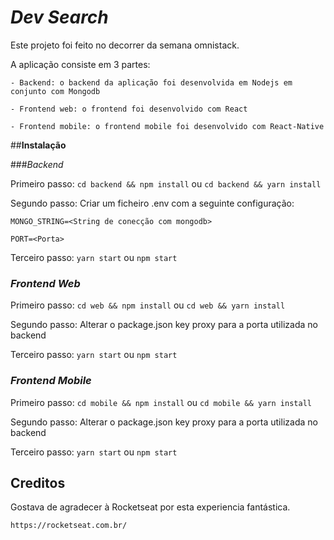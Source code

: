 # **_Dev Search_**

Este projeto foi feito no decorrer da semana omnistack.

A aplicação consiste em 3 partes:

    - Backend: o backend da aplicação foi desenvolvida em Nodejs em conjunto com Mongodb 
    
    - Frontend web: o frontend foi desenvolvido com React
    
    - Frontend mobile: o frontend mobile foi desenvolvido com React-Native
    
    
##**Instalação**

###_Backend_

Primeiro passo: 
`cd backend && npm install` ou `cd backend && yarn install`

Segundo passo:
Criar um ficheiro .env com a seguinte configuração:
```
MONGO_STRING=<String de conecção com mongodb>

PORT=<Porta>
```

Terceiro passo: ```yarn start``` ou ```npm start```

### _Frontend Web_

Primeiro passo: 
`cd web && npm install` ou `cd web && yarn install`

Segundo passo:
Alterar o package.json key proxy para a porta utilizada no backend

Terceiro passo: ```yarn start``` ou ```npm start```

### _Frontend Mobile_

Primeiro passo: 
`cd mobile && npm install` ou `cd mobile && yarn install`

Segundo passo:
Alterar o package.json key proxy para a porta utilizada no backend

Terceiro passo: ```yarn start``` ou ```npm start```




## Creditos

Gostava de agradecer à Rocketseat por esta experiencia fantástica.

`https://rocketseat.com.br/`
